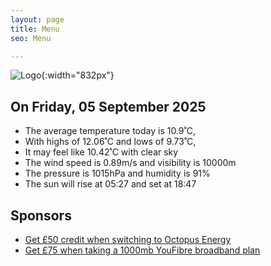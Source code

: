 ```yaml
---
layout: page
title: Menu
seo: Menu

---
```


![Logo](/images/logo.jpg){:width="832px"}

<!-- weather_marker starts -->
## On Friday, 05 September 2025

- The average temperature today is 10.9˚C,
- With highs of 12.06˚C and lows of 9.73˚C,
- It may feel like 10.42˚C with clear sky
- The wind speed is 0.89m/s and visibility is 10000m
- The pressure is 1015hPa and humidity is 91%
- The sun will rise at 05:27 and set at 18:47

<!-- weather_marker ends -->

## Sponsors

- [Get £50 credit when switching to Octopus Energy](https://bit.ly/3oD1nnS)
- [Get £75 when taking a 1000mb YouFibre broadband plan](https://aklam.io/91zWhU?)
